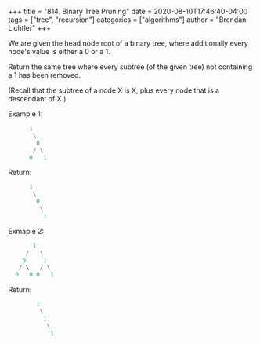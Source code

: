 +++
title = "814. Binary Tree Pruning"
date = 2020-08-10T17:46:40-04:00
tags = ["tree", "recursion"]
categories = ["algorithms"]
author = "Brendan Lichtler"
+++

We are given the head node root of a binary tree, where additionally every node's value is either a 0 or a 1.

Return the same tree where every subtree (of the given tree) not containing a 1 has been removed.

(Recall that the subtree of a node X is X, plus every node that is a descendant of X.)

Example 1:

``` python
      1
       \
        0
       / \
      0   1
```

Return: 

``` python
      1
       \
        0
         \
          1
```

Exmaple 2:

``` python
       1
     /   \
    0     1
   / \   / \
  0   0 0   1
```

Return: 

```python
        1
         \
          1
           \
            1
```

